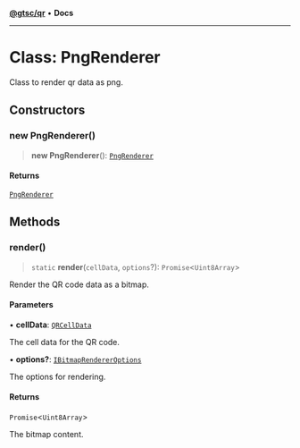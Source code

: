 [**@gtsc/qr**](../README.md) • **Docs**

***

# Class: PngRenderer

Class to render qr data as png.

## Constructors

### new PngRenderer()

> **new PngRenderer**(): [`PngRenderer`](PngRenderer.md)

#### Returns

[`PngRenderer`](PngRenderer.md)

## Methods

### render()

> `static` **render**(`cellData`, `options`?): `Promise`\<`Uint8Array`\>

Render the QR code data as a bitmap.

#### Parameters

• **cellData**: [`QRCellData`](../type-aliases/QRCellData.md)

The cell data for the QR code.

• **options?**: [`IBitmapRendererOptions`](../interfaces/IBitmapRendererOptions.md)

The options for rendering.

#### Returns

`Promise`\<`Uint8Array`\>

The bitmap content.

